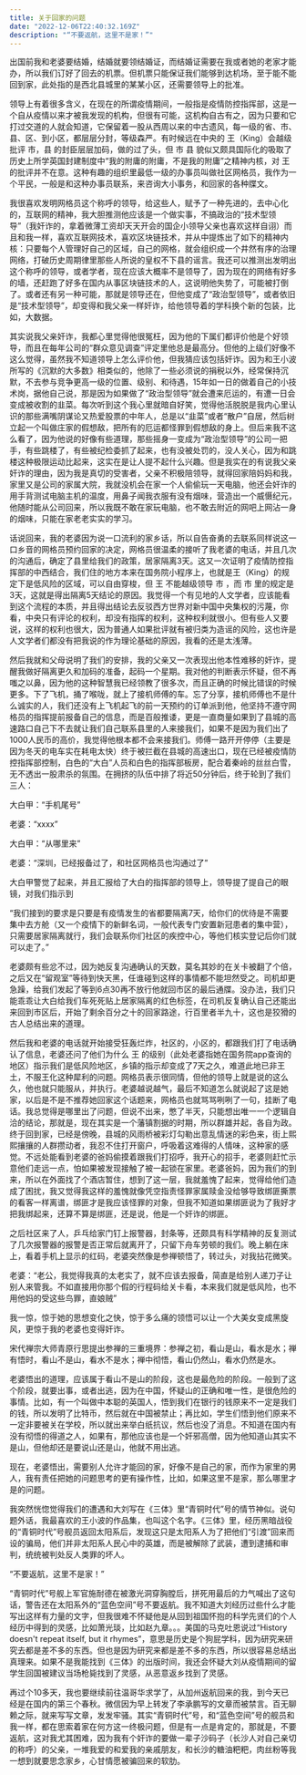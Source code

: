 ```yaml
---
title: 关于回家的问题
date: "2022-12-06T22:40:32.169Z"
description: "“不要返航，这里不是家！”"
---
```



出国前我和老婆要结婚，结婚就要领结婚证，而结婚证需要在我或者她的老家才能办，所以我们订好了回去的机票。但机票只能保证我们能够到达机场，至于能不能回到家，此处指的是西北县城里的某某小区，还需要领导上的批准。

领导上有着很多含义，在现在的所谓疫情期间，一般指是疫情防控指挥部，这是一个自从疫情以来才被我发现的机构，但很有可能，这机构自古有之，因为只要和它打过交道的人就会知道，它保留着一股从西周以来的中古遗风，每一级的省、市、县、区、到小区，都层层分封，等级森严。有时候远在中央的 王（King）会越级批评 市，县 的封臣层层加码，做的过了头，但 市 县 貌似又颇具国际化的吸取了历史上所学英国封建制度中“我的附庸的附庸，不是我的附庸”之精神内核，对 王 的批评并不在意。这种有趣的组织里最低一级的办事员叫做社区网格员，我作为一个平民，一般是和这种办事员联系，来咨询大小事务，和回家的各种牒文。

我很喜欢发明网格员这个称呼的领导，给这些人，赋予了一种先进的，去中心化的，互联网的精神，我大胆推测他应该是一个做实事，不搞政治的“技术型领导”（我奸诈的，拿着微薄工资却天天开会的国企小领导父亲也喜欢这样自诩）而且和我一样，喜欢互联网技术，喜欢区块链技术，并从中提炼出了如下的精神内核：只要每个人管理好自己的区域，自己的网格，就会组织成一个井然有序的治理网络，打破历史周期律里那些人所说的皇权不下县的谣言。我还可以推测出发明出这个称呼的领导，或者学者，现在应该大概率不是领导了，因为现在的网络有好多的墙，还赶跑了好多在国内从事区块链技术的人，这说明他失势了，可能被打倒了。或者还有另一种可能，那就是领导还在，但他变成了“政治型领导”，或者依旧是“技术型领导”，却变得和我父亲一样奸诈，给他领导着的学科换个新的包装，比如，大数据。

其实说我父亲奸诈，我都心里觉得他很冤枉，因为他的下属们都评价他是个好领导，而且在每年公司的“群众意见调查”评定里他总是最高分。但他的上级们好像不这么觉得，虽然我不知道领导上怎么评价他，但我猜应该包括奸诈。因为和王小波所写的《沉默的大多数》相类似的，他除了一些必须说的捐税以外，经常保持沉默，不去参与竞争更高一级的位置、级别、和待遇，15年如一日的做着自己的小技术岗，据他自己说，那是因为如果做了“政治型领导”就会遭来厄运的，有遭一日会变成被收割的韭菜。每次听到这个我心里就暗自好笑，觉得他活脱脱是我内心里认识的那些满嘴阴谋论又热爱股票的中年人，总是以“韭菜”或者“散户”自居，然后树立起一个叫做庄家的假想敌，把所有的厄运都怪罪到假想敌的身上。但后来我不这么看了，因为他说的好像有些道理，那些摇身一变成为“政治型领导”的公司一把手，有些跳楼了，有些被纪检委抓了起来，也有没被处罚的，没人关心，因为和跳楼这种极限运动比起来，这实在是让人提不起什么兴趣。但是我实在的有说我父亲奸诈的理由，因为我是真切的受害者，父亲不积极陪领导，就得回家陪妈妈和我，家里又是公司的家属大院，我就没机会在家一个人偷偷玩一天电脑，他还会奸诈的用手背测试电脑主机的温度，用鼻子闻我衣服有没有烟味，营造出一个威慑纪元，他随时能从公司回来，所以我既不敢在家玩电脑，也不敢去附近的网吧上网沾一身的烟味，只能在家老老实实的学习。

话说回来，我的老婆因为说一口流利的家乡话，所以自告奋勇的去联系同样说这一口乡音的网格员预约回家的决定，网格员很温柔的接听了我老婆的电话，并且几次的沟通后，确定了县里给我们的政策，居家隔离3天。这又一次证明了疫情防控指挥部的中西结合，我们住的地方本来在国务院小程序上，也就是王（King）的规定下是低风险的区域，可以自由穿梭，但 王 不能越级领导 市 ，而 市 里的规定是3天，这就是得出隔离5天结论的原因。我觉得一个有见地的人文学者，应该能看到这个流程的本质，并且得出结论去反驳西方世界对新中国中央集权的污蔑，你看，中央只有评论的权利，却没有指挥的权利，这种权利就很小。但有些人又要说，这样的权利也很大，因为普通人如果批评就有被归类为造谣的风险，这也许是人文学者们都没有把我说的作为理论基础的原因，我看的还是太浅薄。

然后我就和父母说明了我们的安排，我的父亲又一次表现出他本性难移的奸诈，提醒我做好隔离更久和加码的准备，起码一个星期。我对他的判断表示怀疑，但不再嗤之以鼻，因为他的这种智慧我已经领教了很多次，而且正确的时候比错误的时候更多。下了飞机，捅了喉咙，就上了接机师傅的车。忘了分享，接机师傅也不是什么诚实的人，我们还没有上飞机起飞的前一天预约的订单派到他，他坚持不遵守网格员的指挥提前报备自己的信息，而是百般推诿，更是一直商量如果到了县城的高速路口自己下不去就让我们自己联系县里的人来接我们，如果不是因为我们出了1000人民币的高价，我觉得他根本都不会来接我们。师傅一路开开停停（主要是因为冬天的电车实在耗电太快）终于被拦截在县城的高速出口，现在已经被疫情防控指挥部控制，白色的“大白”人员和白色的指挥部板房，配合着秦岭的丝丝白雪，无不透出一股肃杀的氛围。在拥挤的队伍中排了将近50分钟后，终于轮到了我们三人：

大白甲：“手机尾号”

老婆：“xxxx”

大白甲：“从哪里来”

老婆：“深圳，已经报备过了，和社区网格员也沟通过了”

大白甲警觉了起来，并且汇报给了大白的指挥部的领导上，领导提了提自己的眼镜，对我们指示到

“我们接到的要求是只要是有疫情发生的省都要隔离7天，给你们的优待是不需要集中去方舱（又一个疫情下的新鲜名词，一般代表专门安置新冠患者的集中营），只需要居家隔离就行，我们会联系你们社区的疾控中心，等他们核实登记后你们就可以走了。”

老婆颇有些忿不过，因为她反复沟通确认的天数，莫名其妙的在关卡被翻了个倍，之后又在“留观室”等待到快天黑，任谁碰到这样的事情都不能坦然受之。司机却更急躁，给我们发起了等到6点30再不放行他就回市区的最后通牒。没办法，我们只能乖乖让大白给我们车死死贴上居家隔离的红色标签，在司机反复确认自己还能出来回到市区后，开始了剩余百分之十的回家路途，行百里者半九十，这也是狡猾的古人总结出来的道理。

然后我和老婆的电话就开始接受狂轰烂炸，社区的，小区的，都跟我们打了电话确认了信息，老婆还问了他们为什么 王 的级别（此处老婆指她在国务院app查询的地区）指示我们是低风险地区，乡镇的指示却变成了7天之久，难道此地已非王土，不服王化这种犀利的问题。网格员表示很同情，但他的领导上就是说的这么久，他也就只能服从，并执行。老婆越说越气，最后不知道怎么就说起了这是她家，以后是不是不推荐她回家这个话题来，网格员也就骂骂咧咧了一句，挂断了电话。我总觉得是哪里出了问题，但说不出来，憋了半天，只能想出唯一一个逻辑自洽的结论，那就是，现在其实是一个藩镇割据的时期，所以群雄并起，各自为政。终于回到家，已经是傍晚，县城的风雨桥被彩灯勾勒出意乱情迷的彩色来，街上熙熙攘攘的人群攒动者，我忍不住打开窗户，呼吸着这难得的人情味，这种家的感觉。不远处能看到老婆的爸妈偷摸着跟我们打招呼，我开心的招手，老婆则赶忙示意他们走远一点，怕如果被发现接触了被一起锁在家里。老婆爸妈，因为我们的到来，所以在外面找了个酒店暂住，想到了这一层，我就羞愧了起来，觉得给他们造成了困扰，我又觉得我这样的羞愧就像凭空指责怪罪家属赎金没给够导致绑匪撕票的看客一样离谱，绑匪才是我应该怪罪的对象，但我不知道如果绑匪说为了我好才把我绑起来，还算不算是绑匪，还是说，他是一个奸诈的绑匪。

之后社区来了人，乒乓给家门钉上报警器，封条等，还颇具有科学精神的反复测试了几次报警器的报警是否正常后就离开了，只留下舟车劳顿的我们。晚上躺在床上，看着手机上显示的红码，老婆突然像是参禅顿悟了，转过头，对我拈花微笑。

老婆：“老公，我觉得我真的太老实了，就不应该去报备，简直是给别人递刀子让别人来管我。不如直接用你那个假的行程码给关卡看，本来我们就是低风险，也不用他妈的受这些鸟罪，直娘贼”

我一惊，惊于她的思想变化之快，惊于多么痛的领悟可以让一个大美女变成黑旋风，更惊于我的老婆也变得奸诈。

宋代禅宗大师青原行思提出参禅的三重境界：参禅之初，看山是山，看水是水；禅有悟时，看山不是山，看水不是水；禅中彻悟，看山仍然山，看水仍然是水。

老婆悟出的道理，应该属于看山不是山的阶段，这也是最危险的阶段。一般到了这个阶段，就要出事，或者出逃，因为在中国，怀疑山的正确和唯一性，是很危险的事情。比如，有一个叫做中本聪的英国人，悟到我们在银行的钱原来不一定是我们的钱，所以发明了比特币，然后就在中国被禁止；再比如，学生们悟到他们原来不一定非要被关在学校，所以就出来举白纸抗议，然后也没了消息。不知道在国内有没有彻悟的得道之人，如果有，那他应该也是一个奸邪高僧，因为他知道山其实不是山，但他却还是要说山还是山，他就不用出逃。

现在，老婆悟出，需要别人允许才能回的家，好像不是自己的家，而作为家里的男人，我有责任把她的问题思考的更有操作性，比如，如果这里不是家，那么哪里才是的问题。

我突然恍惚觉得我们的遭遇和大刘写在《三体》里“青铜时代”号的情节神似。说句题外话，我最喜欢的王小波的作品集，也叫这个名字。《三体》里，经历黑暗战役的“青铜时代”号舰员返回太阳系后，发现这只是太阳系人为了把他们“引渡”回来而设的骗局，他们并非太阳系人民心中的英雄，而是被解除了武装，遭到逮捕和审判，统统被判处反人类罪的坏人。

“不要返航，这里不是家！”

“青铜时代”号舰上军官施耐德在被激光洞穿胸膛后，拼死用最后的力气喊出了这句话，警告还在太阳系外的“蓝色空间”号不要返航。我不知道大刘经历过些什么才能写出这样有力量的文字，但我很难不怀疑他是从回到祖国怀抱的科学先贤们的个人经历中得到的灵感，比如萧光琰，比如赵九章。。。美国的马克吐恩说过“History doesn't repeat itself, but it rhymes”，意思是历史是个狗屁学科，因为研究来研究去都是差不多的东西。但也是因为研究来都是差不多的东西，所以很容易总结出真理来。如果不是我能找到《三体》的出版时间，我还会怀疑大刘从疫情期间的留学生回国被建议当场枪毙找到了灵感，从恶意返乡找到了灵感。

再过个10多天，我也要继续前往温哥华求学了，从加州返航回来的我，到今天已经是在国内的第三个春秋。微信因为早上转发了李承鹏写的文章而被禁言。百无聊赖之际，就来写写文章，发发牢骚。其实“青铜时代”号，和“蓝色空间”号的舰员和我一样，都在思索着家在何方这一终极问题，但是有一点是肯定的，那就是，不要返航，这对我尤其困难，因为我有个奸诈的要做一辈子沙码子（长沙人对自己亲切的称呼）的父亲，一堆我爱的和爱我的亲戚朋友，和长沙的糖油粑粑，肉丝粉等我一想到就要思念家乡，心甘情愿被骗回来的软肋。





















































